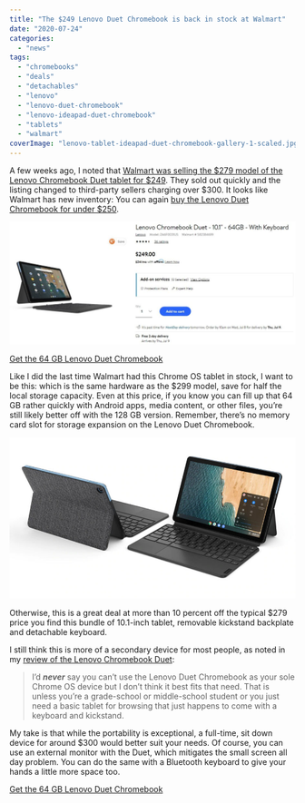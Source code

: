 ```yaml
---
title: "The $249 Lenovo Duet Chromebook is back in stock at Walmart"
date: "2020-07-24"
categories: 
  - "news"
tags: 
  - "chromebooks"
  - "deals"
  - "detachables"
  - "lenovo"
  - "lenovo-duet-chromebook"
  - "lenovo-ideapad-duet-chromebook"
  - "tablets"
  - "walmart"
coverImage: "lenovo-tablet-ideapad-duet-chromebook-gallery-1-scaled.jpg"
---
```


A few weeks ago, I noted that [Walmart was selling the $279 model of the Lenovo Chromebook Duet tablet for $249](https://www.aboutchromebooks.com/news/walmart-sale-drops-64gb-lenovo-duet-chromebook-tablet-to-249/). They sold out quickly and the listing changed to third-party sellers charging over $300. It looks like Walmart has new inventory: You can again [buy the Lenovo Duet Chromebook for under $250](https://www.walmart.com/ip/Lenovo-Chromebook-Duet-10-1-64GB-With-Keyboard/639904019?irgwc=1&sourceid=imp_xJf0OeQaTxyOWpmwUx0Mo38LUkiWwBVFI2h3VI0&veh=aff&wmlspartner=imp_10078&clickid=xJf0OeQaTxyOWpmwUx0Mo38LUkiWwBVFI2h3VI0&sharedid=aboutchromebooks.com).

![](images/Walmart-sale-Lenovo-Duet-Chromebook-1024x439.jpg)

[Get the 64 GB Lenovo Duet Chromebook](https://www.walmart.com/ip/Lenovo-Chromebook-Duet-10-1-64GB-With-Keyboard/639904019 "Get the 64 GB Lenovo Duet Chromebook")

Like I did the last time Walmart had this Chrome OS tablet in stock, I want to be this: which is the same hardware as the $299 model, save for half the local storage capacity. Even at this price, if you know you can fill up that 64 GB rather quickly with Android apps, media content, or other files, you’re still likely better off with the 128 GB version. Remember, there’s no memory card slot for storage expansion on the Lenovo Duet Chromebook.

![](images/lenovo-tablet-ideapad-duet-chromebook-gallery-1-1-scaled.jpg)

Otherwise, this is a great deal at more than 10 percent off the typical $279 price you find this bundle of 10.1-inch tablet, removable kickstand backplate and detachable keyboard.

I still think this is more of a secondary device for most people, as noted in my [review of the Lenovo Chromebook Duet](https://www.aboutchromebooks.com/news/lenovo-ideapad-duet-chromebook-review-2020/):

> I’d **_never_** say you can’t use the Lenovo Duet Chromebook as your sole Chrome OS device but I don’t think it best fits that need. That is unless you’re a grade-school or middle-school student or you just need a basic tablet for browsing that just happens to come with a keyboard and kickstand.

My take is that while the portability is exceptional, a full-time, sit down device for around $300 would better suit your needs. Of course, you can use an external monitor with the Duet, which mitigates the small screen all day problem. You can do the same with a Bluetooth keyboard to give your hands a little more space too.

[Get the 64 GB Lenovo Duet Chromebook](https://www.walmart.com/ip/Lenovo-Chromebook-Duet-10-1-64GB-With-Keyboard/639904019 "Get the 64 GB Lenovo Duet Chromebook")
